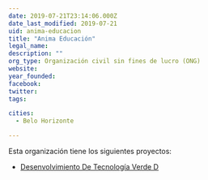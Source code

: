```yaml
---
date: 2019-07-21T23:14:06.000Z
date_last_modified: 2019-07-21
uid: anima-educacion
title: "Anima Educación"
legal_name: 
description: ""
org_type: Organización civil sin fines de lucro (ONG)
website: 
year_founded: 
facebook: 
twitter: 
tags:

cities: 
  - Belo Horizonte

---
```


Esta organización tiene los siguientes proyectos:

- [Desenvolvimiento De Tecnología Verde D](/i/desenvolvimiento-de-tecnologia-verde-d.html)
